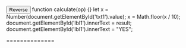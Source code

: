 <button onclick="calculate('r')">Reverse</button>
function calculate(op) {}
let x = Number(document.getElementById('txt1').value);
x = Math.floor(x / 10);
document.getElementById('lbl1').innerText = result;
document.getElementById('lbl1').innerText = "YES";

==============




